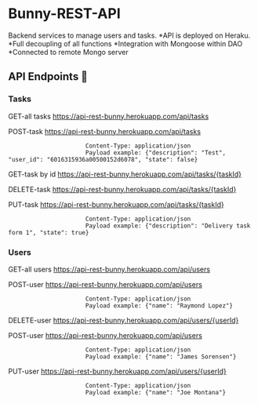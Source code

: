 # Bunny-REST-API

Backend services to manage users and tasks. 
*API is deployed on Heraku.
*Full decoupling of all functions
*Integration with Mongoose within DAO
*Connected to remote Mongo server

## API Endpoints 🚀
### Tasks
GET-all tasks         https://api-rest-bunny.herokuapp.com/api/tasks


POST-task             https://api-rest-bunny.herokuapp.com/api/tasks
```
                      Content-Type: application/json                  
                      Payload example: {"description": "Test", "user_id": "6016315936a00500152d6078", "state": false}
```
                      
                      
GET-task by id        https://api-rest-bunny.herokuapp.com/api/tasks/{taskId}


DELETE-task           https://api-rest-bunny.herokuapp.com/api/tasks/{taskId}


PUT-task              https://api-rest-bunny.herokuapp.com/api/tasks/{taskId}
```
                      Content-Type: application/json
                      Payload example: {"description": "Delivery task form 1", "state": true}
```


### Users
GET-all users         https://api-rest-bunny.herokuapp.com/api/users


POST-user             https://api-rest-bunny.herokuapp.com/api/users
```
                      Content-Type: application/json
                      Payload example: {"name": "Raymond Lopez"}
```
                      
                      
DELETE-user           https://api-rest-bunny.herokuapp.com/api/users/{userId}


POST-user             https://api-rest-bunny.herokuapp.com/api/users
```
                      Content-Type: application/json
                      Payload example: {"name": "James Sorensen"}
```
                      
                      
PUT-user              https://api-rest-bunny.herokuapp.com/api/users/{userId}
```
                      Content-Type: application/json
                      Payload example: {"name": "Joe Montana"}
```

